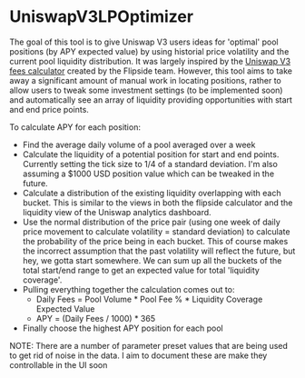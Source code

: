 # UniswapV3LPOptimizer

The goal of this tool is to give Uniswap V3 users ideas for 'optimal' pool positions (by APY expected value) by using historial price volatility and the current pool liquidity distribution. It was largely inspired by the [Uniswap V3 fees calculator](https://uniswapv3.flipsidecrypto.com/) created by the Flipside team. However, this tool aims to take away a significant amount of manual work in locating positions, rather to allow users to tweak some investment settings (to be implemented soon) and automatically see an array of liquidity providing opportunities with start and end price points.

To calculate APY for each position:

- Find the average daily volume of a pool averaged over a week
- Calculate the liquidity of a potential position for start and end points. Currently setting the tick size to 1/4 of a standard deviation. I'm also assuming a $1000 USD position value which can be tweaked in the future.
- Calculate a distribution of the existing liquidity overlapping with each bucket. This is similar to the views in both the flipside calculator and the liquidity view of the Uniswap analytics dashboard.
- Use the normal distribution of the price pair (using one week of daily price movement to calculate volatility = standard deviation) to calculate the probability of the price being in each bucket. This of course makes the incorrect assumption that the past volatility will reflect the future, but hey, we gotta start somewhere. We can sum up all the buckets of the total start/end range to get an expected value for total 'liquidity coverage'.
- Pulling everything together the calculation comes out to:
  - Daily Fees = Pool Volume * Pool Fee % * Liquidity Coverage Expected Value
  - APY = (Daily Fees / 1000) * 365
- Finally choose the highest APY position for each pool

NOTE: There are a number of parameter preset values that are being used to get rid of noise in the data. I aim to document these are make they controllable in the UI soon
